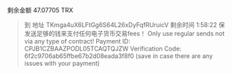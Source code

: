 


剩余金额
47.07705 TRX
>到
地址
TKmga4uX6LFtGg6S64L26xDyFqfRUruicV
剩余时间
1:58:22
保发送足够的钱来支付任何电子货币交易fees！ Only use regular sends not via any type of contract! Payment ID: CPJB1CZBAAZPODL05TCAQTQJZW
Verification Code: 6f2c9706ab65ffbe67b2d08eada3f8f0 (save in case there are any issues with your payment)